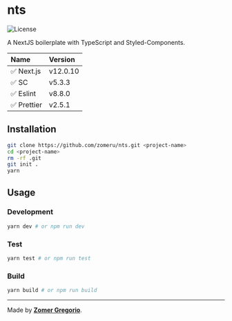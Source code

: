 # nts

![License](https://img.shields.io/badge/license-MIT-brightgreen?style=flat)

A NextJS boilerplate with TypeScript and Styled-Components.

| Name        | Version  |
| :---------- | :------- |
| ✅ Next.js  | v12.0.10 |
| ✅ SC       | v5.3.3   |
| ✅ Eslint   | v8.8.0   |
| ✅ Prettier | v2.5.1   |

## Installation

```bash
git clone https://github.com/zomeru/nts.git <project-name>
cd <project-name>
rm -rf .git
git init .
yarn
```

## Usage

### Development

```bash
yarn dev # or npm run dev
```

### Test

```bash
yarn test # or npm run test
```

### Build

```bash
yarn build # or npm run build
```

---

Made by [**Zomer Gregorio**](https://zomer.xyz/).
